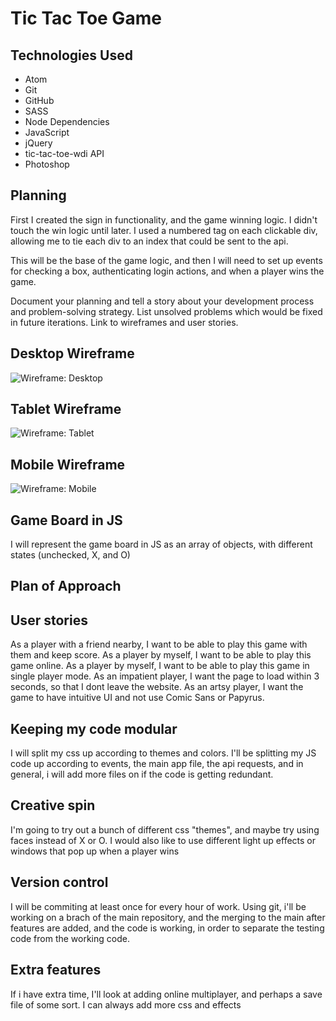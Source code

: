 # Tic Tac Toe Game

## Technologies Used
- Atom
- Git
- GitHub
- SASS
- Node Dependencies
- JavaScript
- jQuery
- tic-tac-toe-wdi API
- Photoshop

## Planning
First I created the sign in functionality, and the game winning logic. I didn't touch the win logic until later.
I used a numbered tag on each clickable div, allowing me to tie each div to an index that could be sent to the api.

This will be the base of the game logic, and then I will need to set up events for checking a box, authenticating login actions, and when a player wins the game.

Document your planning and tell a story about your development process and problem-solving strategy.
List unsolved problems which would be fixed in future iterations.
Link to wireframes and user stories.

## Desktop Wireframe
![Wireframe: Desktop](https://i.imgur.com/0cXIyim.png)
## Tablet Wireframe
![Wireframe: Tablet](https://i.imgur.com/phurmka.png)
## Mobile Wireframe
![Wireframe: Mobile](https://i.imgur.com/VjJCzwu.png)

## Game Board in JS
I will represent the game board in JS as an array of objects, with different states (unchecked, X, and O)

## Plan of Approach


## User stories
As a player with a friend nearby, I want to be able to play this game with them and keep score.
As a player by myself, I want to be able to play this game online.
As a player by myself, I want to be able to play this game in single player mode.
As an impatient player, I want the page to load within 3 seconds, so that I dont leave the website.
As an artsy player, I want the game to have intuitive UI and not use Comic Sans or Papyrus.

## Keeping my code modular
I will split my css up according to themes and colors. I'll be splitting my JS code up according to events, the main app file, the api requests, and in general, i will add more files on if the code is getting redundant.

## Creative spin
I'm going to try out a bunch of different css "themes", and maybe try using faces instead of X or O. I would also like to use different light up effects or windows that pop up when a player wins

## Version control
I will be commiting at least once for every hour of work. Using git, i'll be working on a brach of the main repository, and the merging to the main after features are added, and the code is working, in order to separate the testing code from the working code.

## Extra features
If i have extra time, I'll look at adding online multiplayer, and perhaps a save file of some sort. I can always add more css and effects
